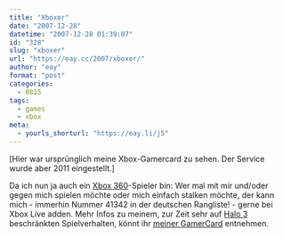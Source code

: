 ```yaml
---
title: "Xboxer"
date: "2007-12-28"
datetime: "2007-12-28 01:39:07"
id: "328"
slug: "xboxer"
url: "https://eay.cc/2007/xboxer/"
author: "eay"
format: "post"
categories:
  - 0815
tags:
  - games
  - xbox
meta:
  - yourls_shorturl: "https://eay.li/j5"
---
```


\[Hier war ursprünglich meine Xbox-Gamercard zu sehen. Der Service wurde aber 2011 eingestellt.\]

Da ich nun ja auch ein [Xbox 360](http://de.wikipedia.org/wiki/Xbox_360)\-Spieler bin: Wer mal mit mir und/oder gegen mich spielen möchte oder mich einfach stalken möchte, der kann mich - immerhin Nummer 41342 in der deutschen Rangliste! - gerne bei Xbox Live adden. Mehr Infos zu meinem, zur Zeit sehr auf [Halo 3](http://www.amazon.de/exec/obidos/ASIN/B000FII8M4/eayznet-21) beschränkten Spielverhalten, könnt ihr [meiner GamerCard](http://profile.mygamercard.net/The%20Eay) entnehmen.
